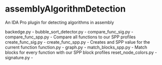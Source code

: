 assemblyAlgorithmDetection
==========================

An IDA Pro plugin for detecting algorithms in assembly

backedge.py - 
bubble_sort_detector.py - 
compare_func_sig.py - 
compare_func_spp.py - Compare all functions to our SPP profiles
create_func_sig.py - 
create_func_spp.py - Creates and SPP value for the current function
function.py - 
graph.py - 
match_blocks_spp.py - Match blocks for every function with our SPP block profiles
reset_node_colors.py - 
signature.py - 
